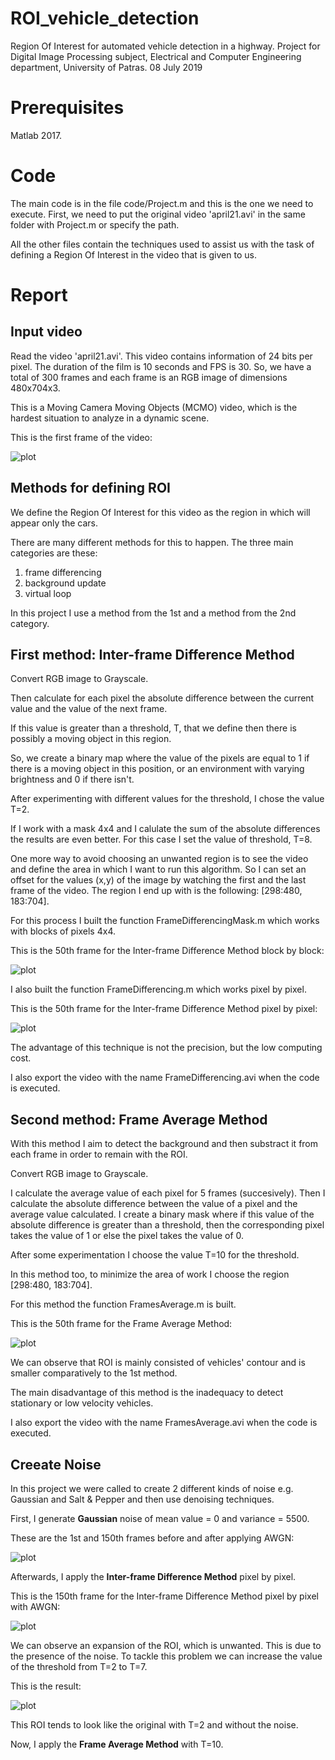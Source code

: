 # ROI_vehicle_detection
Region Of Interest for automated vehicle detection in a highway.
Project for Digital Image Processing subject, Electrical and Computer Engineering department, University of Patras.
08 July 2019

# Prerequisites

Matlab 2017.

# Code

The main code is in the file code/Project.m and this is the one we need to execute. First, we need to put the original video 'april21.avi' in the same folder with Project.m or specify the path.

All the other files contain the techniques used to assist us with the task of defining a Region Of Interest in the video that is given to us.

# Report

## Input video
Read the video 'april21.avi'. This video contains information of 24 bits per pixel. The duration of the film is 10 seconds and FPS is 30. So, we have a total of 300 frames
and each frame is an RGB image of dimensions 480x704x3.

This is a Moving Camera Moving Objects (MCMO) video, which is the hardest situation to analyze in a dynamic scene.

This is the first frame of the video:

![plot](./images/first_frame.jpg "First frame of the video")

## Methods for defining ROI
We define the Region Of Interest for this video as the region in which will appear only the cars.

There are many different methods for this to happen. The three main categories are these:
1) frame differencing
2) background update
3) virtual loop

In this project I use a method from the 1st and a method from the 2nd category.

## First method: Inter-frame Difference Method

Convert RGB image to Grayscale. 

Then calculate for each pixel the absolute difference between the current value and the value of the next frame. 

If this value is greater than a threshold, T, that we define then there is possibly a moving object in this region.

So, we create a binary map where the value of the pixels are equal to 1 if there is a moving object in this position, or an environment with varying brightness and 0 if there isn't.

After experimenting with different values for the threshold, I chose the value T=2.

If I work with a mask 4x4 and I calulate the sum of the absolute differences the results are even better. For this case I set the value of threshold, T=8.

One more way to avoid choosing an unwanted region is to see the video and define the area in which I want to run this algorithm. So I can set an offset for the values (x,y) of the image by watching the first and the last frame of the video. The region I end up with is the following: [298:480, 183:704].

For this process I built the function FrameDifferencingMask.m which works with blocks of pixels 4x4.

This is the 50th frame for the Inter-frame Difference Method block by block:

![plot](./images/ROI_for_frameNo50_block_by_block.jpg "50th frame block by block difference")

I also built the function FrameDifferencing.m which works pixel by pixel.

This is the 50th frame for the Inter-frame Difference Method pixel by pixel:

![plot](./images/ROI_for_frameNo50_pixel_by_pixel.jpg "50th frame pixel by pixel difference")

The advantage of this technique is not the precision, but the low computing cost.

I also export the video with the name FrameDifferencing.avi when the code is executed.

## Second method: Frame Average Method

With this method I aim to detect the background and then substract it from each frame in order to remain with the ROI.

Convert RGB image to Grayscale. 

I calculate the average value of each pixel for 5 frames (succesively). Then I calculate the absolute difference between the value of a pixel and the average value calculated. I create a binary mask where if this value of the absolute difference is greater than a threshold, then the corresponding pixel takes the value of 1 or else the pixel takes the value of 0.

After some experimentation I choose the value T=10 for the threshold.

In this method too, to minimize the area of work I choose the region [298:480, 183:704].

For this method the function FramesAverage.m is built.

This is the 50th frame for the Frame Average Method:

![plot](./images/ROI_for_frameNo50_frames_average.jpg "50th frame for frames average method")

We can observe that ROI is mainly consisted of vehicles' contour and is smaller comparatively to the 1st method. 

The main disadvantage of this method is the inadequacy to detect stationary or low velocity vehicles.

I also export the video with the name FramesAverage.avi when the code is executed.

## Creeate Noise 

In this project we were called to create 2 different kinds of noise  e.g. Gaussian and Salt & Pepper and then use denoising techniques.

First, I generate **Gaussian** noise of mean value = 0 and variance = 5500. 

These are the 1st and 150th frames before and after applying AWGN:

![plot](./images/example_AWGN.jpg "1st and 150th frames before and after AWGN")

Afterwards, I apply the **Inter-frame Difference Method** pixel by pixel.

This is the 150th frame for the Inter-frame Difference Method pixel by pixel with AWGN:

![plot](./images/ROI_for_frameNo150_pixel_by_pixel_AWGN.jpg "150th frame pixel by pixel difference with AWGN")

We can observe an expansion of the ROI, which is unwanted. This is due to the presence of the noise. To tackle this problem we can increase the value of the threshold from T=2 to T=7.

This is the result:

![plot](./images/ROI_for_frameNo150_pixel_by_pixel_AWGN_T7.jpg "150th frame pixel by pixel difference with AWGN and T=7")

This ROI tends to look like the original with T=2 and without the noise.

Now, I apply the **Frame Average Method** with T=10.

